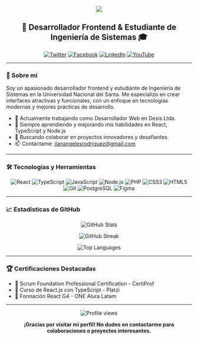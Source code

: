 <div align="center">
  <img src="https://readme-typing-svg.herokuapp.com/?lines=Bienvenido+a+mi+perfil!;Soy+Ilan+Angeles+Rodriguez&center=true&color=3498db">
</div>

<h2 align="center">💼 Desarrollador Frontend & Estudiante de Ingeniería de Sistemas 🎓</h2>

<p align="center">
  <a href="https://twitter.com/ilanangeles1282" target="_blank"><img src="https://img.shields.io/badge/Twitter-1DA1F2?style=for-the-badge&logo=twitter&logoColor=white" alt="Twitter"></a>
  <a href="https://www.facebook.com/ilan.angelesrodriguez.9" target="_blank"><img src="https://img.shields.io/badge/Facebook-1877F2?style=for-the-badge&logo=facebook&logoColor=white" alt="Facebook"></a>
  <a href="https://pe.linkedin.com/in/ilannestorangelesrodriguez" target="_blank"><img src="https://img.shields.io/badge/LinkedIn-0077B5?style=for-the-badge&logo=linkedin&logoColor=white" alt="LinkedIn"></a>
  <a href="https://www.youtube.com/@ilannestorangelesrodriguez1865" target="_blank"><img src="https://img.shields.io/badge/YouTube-FF0000?style=for-the-badge&logo=youtube&logoColor=white" alt="YouTube"></a>
</p>

---

### 🚀 Sobre mí

Soy un apasionado desarrollador frontend y estudiante de Ingeniería de Sistemas en la Universidad Nacional del Santa. Me especializo en crear interfaces atractivas y funcionales, con un enfoque en tecnologías modernas y mejores prácticas de desarrollo.

- 🔭 Actualmente trabajando como Desarrollador Web en Desis Ltda.
- 🌱 Siempre aprendiendo y mejorando mis habilidades en React, TypeScript y Node.js
- 👯 Buscando colaborar en proyectos innovadores y desafiantes
- 📫 Contáctame: ilanangelesrodriguez@gmail.com

---

### 🛠️ Tecnologías y Herramientas

<p align="center">
  <img src="https://img.shields.io/badge/React-20232A?style=for-the-badge&logo=react&logoColor=61DAFB" alt="React">
  <img src="https://img.shields.io/badge/TypeScript-007ACC?style=for-the-badge&logo=typescript&logoColor=white" alt="TypeScript">
  <img src="https://img.shields.io/badge/JavaScript-F7DF1E?style=for-the-badge&logo=javascript&logoColor=black" alt="JavaScript">
  <img src="https://img.shields.io/badge/Node.js-43853D?style=for-the-badge&logo=node.js&logoColor=white" alt="Node.js">
  <img src="https://img.shields.io/badge/PHP-777BB4?style=for-the-badge&logo=php&logoColor=white" alt="PHP">
  <img src="https://img.shields.io/badge/CSS3-1572B6?style=for-the-badge&logo=css3&logoColor=white" alt="CSS3">
  <img src="https://img.shields.io/badge/HTML5-E34F26?style=for-the-badge&logo=html5&logoColor=white" alt="HTML5">
  <img src="https://img.shields.io/badge/Git-F05032?style=for-the-badge&logo=git&logoColor=white" alt="Git">
  <img src="https://img.shields.io/badge/PostgreSQL-316192?style=for-the-badge&logo=postgresql&logoColor=white" alt="PostgreSQL">
  <img src="https://img.shields.io/badge/Figma-F24E1E?style=for-the-badge&logo=figma&logoColor=white" alt="Figma">
</p>

---

### 📈 Estadísticas de GitHub

<p align="center">
  <img src="https://github-readme-stats.vercel.app/api?username=ilanangelesrodriguez&show_icons=true&theme=radical" alt="GitHub Stats">
</p>

<p align="center">
  <img src="https://github-readme-streak-stats.herokuapp.com/?user=ilanangelesrodriguez&theme=radical" alt="GitHub Streak">
</p>

<p align="center">
  <img src="https://github-readme-stats.vercel.app/api/top-langs/?username=ilanangelesrodriguez&layout=compact&theme=radical" alt="Top Languages">
</p>

---

### 🏆 Certificaciones Destacadas

- 🥇 Scrum Foundation Professional Certification - CertiProf
- 🥈 Curso de React.js con TypeScript - Platzi
- 🥉 Formación React G4 - ONE Alura Latam

---

<p align="center">
  <img src="https://komarev.com/ghpvc/?username=ilanangelesrodriguez&color=blueviolet" alt="Profile views">
</p>

<div align="center">
  
  **¡Gracias por visitar mi perfil! No dudes en contactarme para colaboraciones o proyectos interesantes.**

</div>
